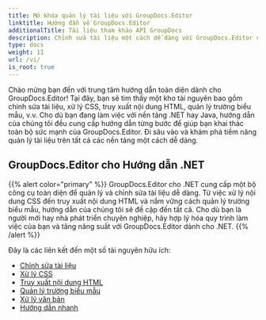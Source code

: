 ```yaml
---
title: Mở khóa quản lý tài liệu với GroupDocs.Editor
linktitle: Hướng dẫn về GroupDocs.Editor
additionalTitle: Tài liệu tham khảo API GroupDocs
description: Chỉnh sửa tài liệu một cách dễ dàng với GroupDocs.Editor cho .NET & Java. Hợp lý hóa quy trình làm việc, quản lý CSS, truy xuất nội dung HTML và hơn thế nữa!
type: docs
weight: 11
url: /vi/
is_root: true
---
```


Chào mừng bạn đến với trung tâm hướng dẫn toàn diện dành cho GroupDocs.Editor! Tại đây, bạn sẽ tìm thấy một kho tài nguyên bao gồm chỉnh sửa tài liệu, xử lý CSS, truy xuất nội dung HTML, quản lý trường biểu mẫu, v.v. Cho dù bạn đang làm việc với nền tảng .NET hay Java, hướng dẫn của chúng tôi đều cung cấp hướng dẫn từng bước để giúp bạn khai thác toàn bộ sức mạnh của GroupDocs.Editor. Đi sâu vào và khám phá tiềm năng quản lý tài liệu trên tất cả các nền tảng một cách dễ dàng.


## GroupDocs.Editor cho Hướng dẫn .NET
{{% alert color="primary" %}}
GroupDocs.Editor cho .NET cung cấp một bộ công cụ toàn diện để quản lý và chỉnh sửa tài liệu dễ dàng. Từ việc xử lý nội dung CSS đến truy xuất nội dung HTML và nắm vững cách quản lý trường biểu mẫu, hướng dẫn của chúng tôi sẽ đề cập đến tất cả. Cho dù bạn là người mới hay nhà phát triển chuyên nghiệp, hãy hợp lý hóa quy trình làm việc của bạn và tăng năng suất với GroupDocs.Editor dành cho .NET.
{{% /alert %}}

Đây là các liên kết đến một số tài nguyên hữu ích:
 
- [Chỉnh sửa tài liệu](./net/document-editing/)
- [Xử lý CSS](./net/css-handling/)
- [Truy xuất nội dung HTML](./net/html-content-retrieval/)
- [Quản lý trường biểu mẫu](./net/form-field-management/)
- [Xử lý văn bản](./net/document-processing/)
- [Hướng dẫn nhanh](./net/quick-start-guide/)